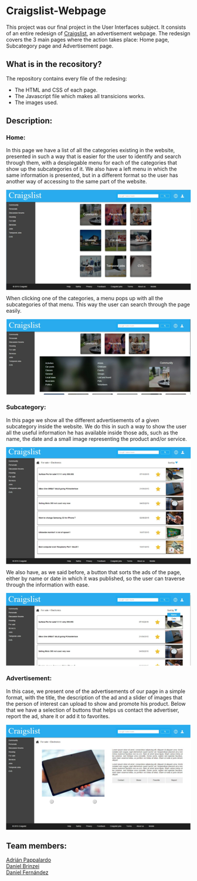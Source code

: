 # Craigslist-Webpage

This project was our final project in the User Interfaces subject. It consists of an entire redesign of <a href="https://madrid.craigslist.es">Craigslist</a>, an advertisement webpage. The redesign covers the 3 main pages where the action takes place: Home page, Subcategory page and Advertisement page.

## What is in the recository?
The repository contains every file of the redesing:
* The HTML and CSS of each page.
* The Javascript file which makes all transicions works.
* The images used.

## Description:

### Home:
In this page we have a list of all the categories existing in the website, presented in such a way that is easier for the user to identify and search through them, with a desplegable menu for each of the categories that show up the subcategories of it. We also have a left menu in which the same information is presented, but in a different format so the user has another way of accessing to the same part of the website.

<img align="center" src="https://github.com/Sinclert/Craiglist-Webpage/blob/master/images/Prototype/Photo-1.png">

When clicking one of the categories, a menu pops up with all the subcategories of that menu. This way the user can search through the page easily.

<img align="center" src="https://github.com/Sinclert/Craiglist-Webpage/blob/master/images/Prototype/Photo-2.png">

### Subcategory:
In this page we show all the different advertisements of a given subcategory inside the website. We do this in such a way to show the user all the useful information he has available inside those ads, such as the name, the date and a small image representing the product and/or service.

<img align="center" src="https://github.com/Sinclert/Craiglist-Webpage/blob/master/images/Prototype/Photo-3.png">

We also have, as we said before, a button that sorts the ads of the page, either by name or date in which it was published, so the user can traverse through the information with ease.

<img align="center" src="https://github.com/Sinclert/Craiglist-Webpage/blob/master/images/Prototype/Photo-4.png">

### Advertisement:
In this case, we present one of the advertisements of our page in a simple format, with the title, the description of the ad and a slider of images that the person of interest can upload to show and promote his product. Below that we have a selection of buttons that helps us contact the advertiser, report the ad, share it or add it to favorites.

<img align="center" src="https://github.com/Sinclert/Craiglist-Webpage/blob/master/images/Prototype/Photo-5.png">

## Team members:
<a href="https://github.com/demonxdrag">Adrián Pappalardo</a>
<br>
<a href="https://github.com/DanielBrinzei">Daniel Brinzei</a>
<br>
<a href="https://github.com/blayhem">Daniel Fernández</a>

